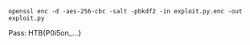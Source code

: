 ```openssl enc -d -aes-256-cbc -salt -pbkdf2 -in exploit.py.enc -out exploit.py```

Pass: HTB{P0i5on_...}
